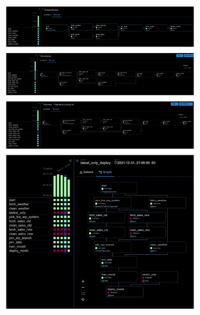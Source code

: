 ![simple dependencies](./img/01.png)

![condicional dependencies](./img/02.png)

![complete condicional dependencies](./img/03.png)

![latest only conditional](./img/04.png)